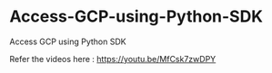 # Access-GCP-using-Python-SDK
Access GCP using Python SDK

Refer the videos here :
https://youtu.be/MfCsk7zwDPY
